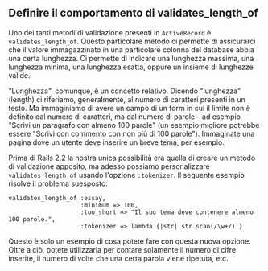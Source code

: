 ## Definire il comportamento di validates\_length\_of

Uno dei tanti metodi di validazione presenti in `ActiveRecord` è `validates_length_of`. Questo particolare metodo ci permette di assicurarci che il valore immagazzinato in una particolare colonna del database abbia una certa lunghezza. Ci permette di indicare una lunghezza massima, una lunghezza minima, una lunghezza esatta, oppure un insieme di lunghezze valide.

"Lunghezza", comunque, è un concetto relativo. Dicendo "lunghezza" (length) ci riferiamo, generalmente, al numero di caratteri presenti in un testo. Ma immaginiamo di avere un campo di un form in cui il limite non è definito dal numero di caratteri, ma dal numero di parole - ad esempio "Scrivi un paragrafo con almeno 100 parole" (un esempio migliore potrebbe essere "Scrivi con commento con non più di 100 parole"). Immaginate una pagina dove un utente deve inserire un breve tema, per esempio.

Prima di Rails 2.2 la nostra unica possibilità era quella di creare un metodo di validazione apposito, ma adesso possiamo personalizzare `validates_length_of` usando l'opzione `:tokenizer`. Il seguente esempio risolve il problema suesposto:

	validates_length_of :essay,
	                    :minimum => 100,
	                    :too_short => "Il suo tema deve contenere almeno 100 parole.",
	                    :tokenizer => lambda {|str| str.scan(/\w+/) }

Questo è solo un esempio di cosa potete fare con questa nuova opzione. Oltre a ciò, potete utilizzarla per contare solamente il numero di cifre inserite, il numero di volte che una certa parola viene ripetuta, etc.
